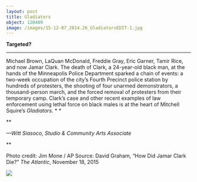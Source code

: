 ```yaml
---
layout: post
title: Gladiators
object: 120409
image: /images/15-12-07_2014.26_GladiatorsEDIT-1.jpg
---
```

**Targeted?**

****

Michael Brown, LaQuan McDonald, Freddie Gray, Eric Garner, Tamir Rice, and now Jamar Clark. The death of Clark, a 24-year-old black man, at the hands of the Minneapolis Police Department sparked a chain of events: a two-week occupation of the city’s Fourth Precinct police station by hundreds of protesters, the shooting of four unarmed demonstrators, a thousand-person march, and the forced removal of protesters from their temporary camp. Clark’s case and other recent examples of law enforcement using lethal force on black males is at the heart of Mitchell Squire’s *Gladiators*. * *

**

*—Witt Siasoco, Studio & Community Arts Associate*

**

Photo credit: Jim Mone / AP Source: David Graham, “How Did Jamar Clark Die?” *The Atlantic*, November 18, 2015

![]({{siteurl.base}}/images/15-12-07_2014.26_GladiatorsEDIT-1.jpg)
